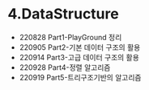 # 4.DataStructure

- 220828 Part1-PlayGround 정리
- 220905 Part2-기본 데이터 구조의 활용
- 220914 Part3-고급 데이터 구조의 활용
- 220928 Part4-정렬 알고리즘
- 220919 Part5-트리구조기반의 알고리즘 
